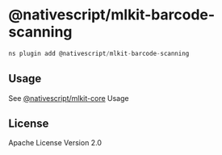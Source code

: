 # @nativescript/mlkit-barcode-scanning

```javascript
ns plugin add @nativescript/mlkit-barcode-scanning
```

## Usage

See [@nativescript/mlkit-core](/mlkit-core/README.md) Usage

## License

Apache License Version 2.0
